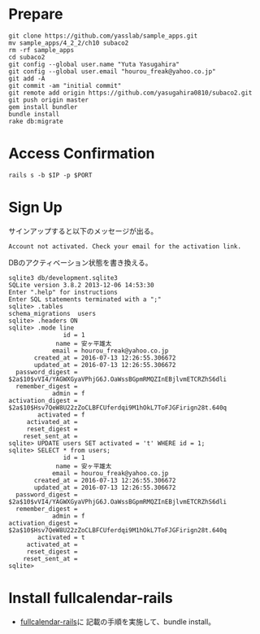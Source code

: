 # Prepare

    git clone https://github.com/yasslab/sample_apps.git
    mv sample_apps/4_2_2/ch10 subaco2
    rm -rf sample_apps
    cd subaco2
    git config --global user.name "Yuta Yasugahira"
    git config --global user.email "hourou_freak@yahoo.co.jp"
    git add -A
    git commit -am "initial commit"
    git remote add origin https://github.com/yasugahira0810/subaco2.git
    git push origin master
    gem install bundler
    bundle install
    rake db:migrate

# Access Confirmation

    rails s -b $IP -p $PORT

# Sign Up

サインアップすると以下のメッセージが出る。

    Account not activated. Check your email for the activation link.

DBのアクティベーション状態を書き換える。

    sqlite3 db/development.sqlite3
    SQLite version 3.8.2 2013-12-06 14:53:30
    Enter ".help" for instructions
    Enter SQL statements terminated with a ";"
    sqlite> .tables
    schema_migrations  users            
    sqlite> .headers ON
    sqlite> .mode line
                   id = 1
                 name = 安ヶ平雄太
                email = hourou_freak@yahoo.co.jp
           created_at = 2016-07-13 12:26:55.306672
           updated_at = 2016-07-13 12:26:55.306672
      password_digest = $2a$10$vVI4/YAGWXGyaVPhjG6J.OaWssBGpmRMQZInEBjlvmETCRZhS6dli
      remember_digest = 
                admin = f
    activation_digest = $2a$10$Hsv7QeW8U22zZoCLBFCUferdqi9M1hOkL7ToFJGFirign28t.640q
            activated = f
         activated_at = 
         reset_digest = 
        reset_sent_at = 
    sqlite> UPDATE users SET activated = 't' WHERE id = 1;                                                   
    sqlite> SELECT * from users;
                   id = 1
                 name = 安ヶ平雄太
                email = hourou_freak@yahoo.co.jp
           created_at = 2016-07-13 12:26:55.306672
           updated_at = 2016-07-13 12:26:55.306672
      password_digest = $2a$10$vVI4/YAGWXGyaVPhjG6J.OaWssBGpmRMQZInEBjlvmETCRZhS6dli
      remember_digest = 
                admin = f
    activation_digest = $2a$10$Hsv7QeW8U22zZoCLBFCUferdqi9M1hOkL7ToFJGFirign28t.640q
            activated = t
         activated_at = 
         reset_digest = 
        reset_sent_at = 
    sqlite> 

# Install fullcalendar-rails

- [fullcalendar-rails](https://github.com/bokmann/fullcalendar-rails)に  記載の手順を実施して、bundle install。
